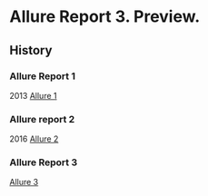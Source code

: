 # Allure Report 3. Preview.

## History

### Allure Report 1

2013 [Allure 1](/toc/allure1.md)

### Allure report 2

2016 [Allure 2](/toc/allure2.md)

### Allure Report 3

[Allure 3](/toc/allure3.md)